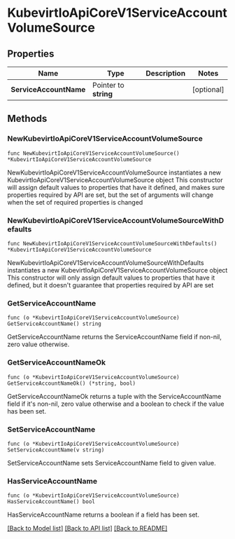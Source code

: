 # KubevirtIoApiCoreV1ServiceAccountVolumeSource

## Properties

Name | Type | Description | Notes
------------ | ------------- | ------------- | -------------
**ServiceAccountName** | Pointer to **string** |  | [optional] 

## Methods

### NewKubevirtIoApiCoreV1ServiceAccountVolumeSource

`func NewKubevirtIoApiCoreV1ServiceAccountVolumeSource() *KubevirtIoApiCoreV1ServiceAccountVolumeSource`

NewKubevirtIoApiCoreV1ServiceAccountVolumeSource instantiates a new KubevirtIoApiCoreV1ServiceAccountVolumeSource object
This constructor will assign default values to properties that have it defined,
and makes sure properties required by API are set, but the set of arguments
will change when the set of required properties is changed

### NewKubevirtIoApiCoreV1ServiceAccountVolumeSourceWithDefaults

`func NewKubevirtIoApiCoreV1ServiceAccountVolumeSourceWithDefaults() *KubevirtIoApiCoreV1ServiceAccountVolumeSource`

NewKubevirtIoApiCoreV1ServiceAccountVolumeSourceWithDefaults instantiates a new KubevirtIoApiCoreV1ServiceAccountVolumeSource object
This constructor will only assign default values to properties that have it defined,
but it doesn't guarantee that properties required by API are set

### GetServiceAccountName

`func (o *KubevirtIoApiCoreV1ServiceAccountVolumeSource) GetServiceAccountName() string`

GetServiceAccountName returns the ServiceAccountName field if non-nil, zero value otherwise.

### GetServiceAccountNameOk

`func (o *KubevirtIoApiCoreV1ServiceAccountVolumeSource) GetServiceAccountNameOk() (*string, bool)`

GetServiceAccountNameOk returns a tuple with the ServiceAccountName field if it's non-nil, zero value otherwise
and a boolean to check if the value has been set.

### SetServiceAccountName

`func (o *KubevirtIoApiCoreV1ServiceAccountVolumeSource) SetServiceAccountName(v string)`

SetServiceAccountName sets ServiceAccountName field to given value.

### HasServiceAccountName

`func (o *KubevirtIoApiCoreV1ServiceAccountVolumeSource) HasServiceAccountName() bool`

HasServiceAccountName returns a boolean if a field has been set.


[[Back to Model list]](../README.md#documentation-for-models) [[Back to API list]](../README.md#documentation-for-api-endpoints) [[Back to README]](../README.md)


